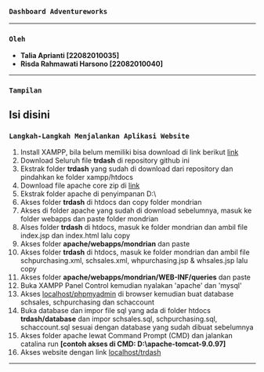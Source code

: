 ### **`Dashboard Adventureworks`**

---

### **`Oleh`**

- **Talia Aprianti          [22082010035]**
- **Risda Rahmawati Harsono [22082010040]**

---
### **`Tampilan`**

Isi disini 
---
### **`Langkah-Langkah Menjalankan Aplikasi Website`**

1. Install XAMPP, bila belum memiliki bisa download di link berikut [link](https://www.apachefriends.org/download.html)
2. Download Seluruh file **trdash** di repository github ini
3. Ekstrak folder **trdash** yang sudah di download dari repository dan pindahkan ke folder xampp/htdocs
4. Download file apache core zip di [link](https://tomcat.apache.org/download-90.cgi)
5. Ekstrak folder apache di penyimpanan D:\
6. Akses folder **trdash** di htdocs dan copy folder mondrian
7. Akses di folder apache yang sudah di download sebelumnya, masuk ke folder webapps dan paste folder mondrian
8. Alses folder **trdash** di htdocs, masuk ke folder mondrian dan ambil file index.jsp dan index.html lalu copy
9. Akses folder **apache/webapps/mondrian** dan paste
10. Akses folder **trdash** di htdocs, masuk ke folder mondrian dan ambil file schpurchasing.xml, schsales.xml, whpurchasing.jsp & whsales.jsp lalu copy
11. Akses folder **apache/webapps/mondrian/WEB-INF/queries** dan paste
12. Buka XAMPP Panel Control kemudian nyalakan 'apache' dan 'mysql'
13. Akses [localhost/phpmyadmin](localhost/phpmyadmin) di browser kemudian buat database schsales, schpurchasing dan schaccount
14. Buka database dan impor file sql yang ada di folder htdocs **trdash/database** dan impor schsales.sql, schpurchasing.sql, schaccount.sql sesuai dengan database yang sudah dibuat sebelumnya
15. Akses folder apache lewat Command Prompt (CMD) dan jalankan catalina run **[contoh akses di CMD: D:\apache-tomcat-9.0.97]**
16. Akses website dengan link [localhost/trdash](localhost/trdash)
---
